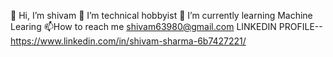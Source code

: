👋 Hi, I’m shivam
👀 I’m technical hobbyist
🌱 I’m currently learning Machine Learing
📫How to reach me shivam63980@gmail.com
 LINKEDIN PROFILE--https://www.linkedin.com/in/shivam-sharma-6b7427221/
